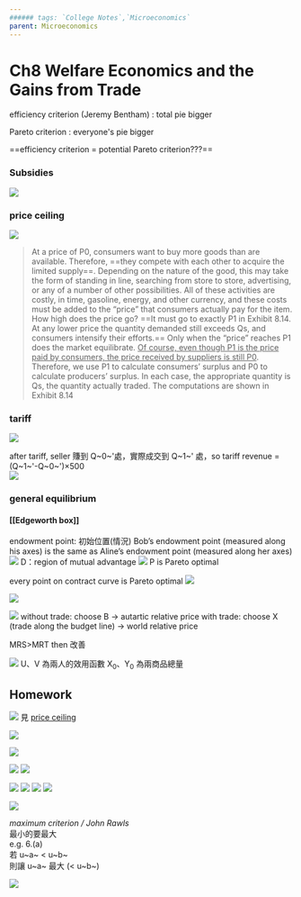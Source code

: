 ```yaml
---
###### tags: `College Notes`,`Microeconomics`
parent: Microeconomics
---
```

# Ch8 Welfare Economics and the Gains from Trade

efficiency criterion (Jeremy Bentham)
: total pie bigger

Pareto criterion
: everyone's pie bigger

==efficiency criterion = potential Pareto criterion???==

### Subsidies
![](https://i.imgur.com/y9rDVNw.png)

### price ceiling

![](https://i.imgur.com/BD5P5YH.jpg)
>At a price of P0, consumers want to buy more goods than are available. Therefore, ==they compete with each other to acquire the limited supply==. Depending on the nature of the good, this may take the form of standing in line, searching from store to store, advertising, or any of a number of other possibilities. All of these activities are costly, in time, gasoline, energy, and other currency, and these costs must be added to the “price” that consumers actually pay for the item.  
How high does the price go? ==It must go to exactly P1 in Exhibit 8.14. At any lower price the quantity demanded still exceeds Qs, and consumers intensify their efforts.== Only when the “price” reaches P1 does the market equilibrate. <u>Of course, even though P1 is the price paid by consumers, the price received by suppliers is still P0</u>. Therefore, we use P1 to calculate consumers’ surplus and P0 to calculate producers’ surplus. In each case, the appropriate quantity is Qs, the quantity actually traded. The computations are shown in Exhibit 8.14

### tariff
![](https://i.imgur.com/hd6oII4.jpg)

after tariff, seller 賺到 Q~0~'處，實際成交到 Q~1~' 處，so  tariff revenue =  (Q~1~'-Q~0~')×500  
![](https://i.imgur.com/cm5tT9c.png)

### general equilibrium
#### [[Edgeworth box]]
endowment point: 初始位置(情況)
Bob’s endowment point (measured along his axes) is the same as Aline’s endowment point (measured along her axes)
![](https://i.imgur.com/brRXFnx.png)
D：region of mutual advantage
![](https://i.imgur.com/4JKm2X5.png)
P is Pareto optimal

every point on contract curve is Pareto optimal 
![](https://i.imgur.com/ORwwwma.png)

<!-- ![](https://i.imgur.com/J6Eg0XL.jpg) -->

![](https://i.imgur.com/pzdkF1s.jpg)

![](https://i.imgur.com/nKgavbg.jpg)
without trade: choose B → autartic relative price
with trade: choose X (trade along the budget line) → world relative price

MRS>MRT then 改善

![](https://i.imgur.com/GIZ9qGe.jpg)
U、V 為兩人的效用函數
X<sub>0</sub>、Y<sub>0</sub> 為兩商品總量

## Homework
![](https://i.imgur.com/GiOnyMk.png)
見 [price ceiling](#price-ceiling)

![](https://i.imgur.com/8Z63hM5.png)

![](https://i.imgur.com/ry5gxfo.png)

![](https://i.imgur.com/qUQ6dFo.png)
![](https://i.imgur.com/Ut30Dvp.png)

![](https://i.imgur.com/m3oTIQt.png)
![](https://i.imgur.com/l6tUbZM.jpg)
![](https://i.imgur.com/rHGacqp.jpg)
![](https://i.imgur.com/hk0d9cP.jpg)

![](https://i.imgur.com/sXyvmDr.png)

*maximum criterion / John Rawls*  
最小的要最大  
e.g. 6.(a)  
若 u~a~ < u~b~  
則讓 u~a~ 最大 (< u~b~)

![](https://i.imgur.com/m4sMSMB.jpg)

